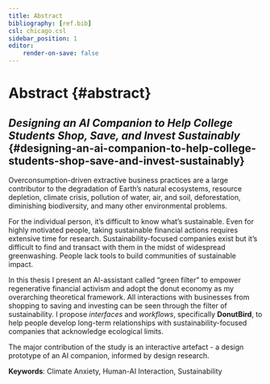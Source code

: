 ```yaml
---
title: Abstract
bibliography: [ref.bib]
csl: chicago.csl
sidebar_position: 1
editor:
    render-on-save: false
---
```


# Abstract {#abstract}

## *Designing an AI Companion to Help College Students Shop, Save, and Invest Sustainably* {#designing-an-ai-companion-to-help-college-students-shop-save-and-invest-sustainably}

Overconsumption-driven extractive business practices are a large contributor to the degradation of Earth’s natural ecosystems, resource depletion, climate crisis, pollution of water, air, and soil, deforestation, diminishing biodiversity, and many other environmental problems.

For the individual person, it’s difficult to know what’s sustainable. Even for highly motivated people, taking sustainable financial actions requires extensive time for research. Sustainability-focused companies exist but it’s difficult to find and transact with them in the midst of widespread greenwashing. People lack tools to build communities of sustainable impact.

In this thesis I present an AI-assistant called “green filter” to empower regenerative financial activism and adopt the donut economy as my overarching theoretical framework. All interactions with businesses from shopping to saving and investing can be seen through the filter of sustainability. I propose *interfaces* and *workflows*, specifically **DonutBird**, to help people develop long-term relationships with sustainability-focused companies that acknowledge ecological limits.

The major contribution of the study is an interactive artefact - a design prototype of an AI companion, informed by design research.

**Keywords**: Climate Anxiety, Human-AI Interaction, Sustainability
